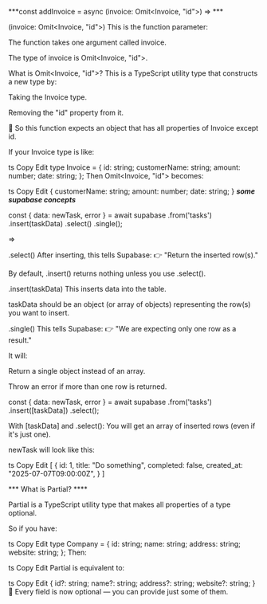 ***const addInvoice = async (invoice: Omit<Invoice, "id">) => ***

(invoice: Omit<Invoice, "id">)
This is the function parameter:

The function takes one argument called invoice.

The type of invoice is Omit<Invoice, "id">.

What is Omit<Invoice, "id">?
This is a TypeScript utility type that constructs a new type by:

Taking the Invoice type.

Removing the "id" property from it.

🔸 So this function expects an object that has all properties of Invoice except id.

If your Invoice type is like:

ts
Copy
Edit
type Invoice = {
  id: string;
  customerName: string;
  amount: number;
  date: string;
};
Then Omit<Invoice, "id"> becomes:

ts
Copy
Edit
{
  customerName: string;
  amount: number;
  date: string;
}
***some supabase concepts***

const { data: newTask, error } = await supabase
  .from('tasks')
  .insert(taskData)
  .select()
  .single();

   =>
   
   .select()
After inserting, this tells Supabase:
👉 "Return the inserted row(s)."

By default, .insert() returns nothing unless you use .select().

.insert(taskData)
This inserts data into the table.

taskData should be an object (or array of objects) representing the row(s) you want to insert.


.single()
This tells Supabase:
👉 "We are expecting only one row as a result."

It will:

Return a single object instead of an array.

Throw an error if more than one row is returned.



const { data: newTask, error } = await supabase
  .from('tasks')
  .insert([taskData])
  .select();


  With [taskData] and .select():
You will get an array of inserted rows (even if it's just one).

newTask will look like this:

ts
Copy
Edit
[
  {
    id: 1,
    title: "Do something",
    completed: false,
    created_at: "2025-07-07T09:00:00Z",
  }
]


*** What is Partial<Company>? ****


Partial<T> is a TypeScript utility type that makes all properties of a type optional.

So if you have:

ts
Copy
Edit
type Company = {
  id: string;
  name: string;
  address: string;
  website: string;
};
Then:

ts
Copy
Edit
Partial<Company>
is equivalent to:

ts
Copy
Edit
{
  id?: string;
  name?: string;
  address?: string;
  website?: string;
}
🔸 Every field is now optional — you can provide just some of them.

